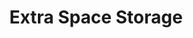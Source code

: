 ---
title: "Extra Space Storage"
url: /dallas/extra-space-storage-east-northwest-highway/
shop: storage rental
---